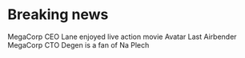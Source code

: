 # Breaking news

MegaCorp CEO Lane enjoyed live action movie Avatar Last Airbender
MegaCorp CTO Degen is a fan of Na Plech
